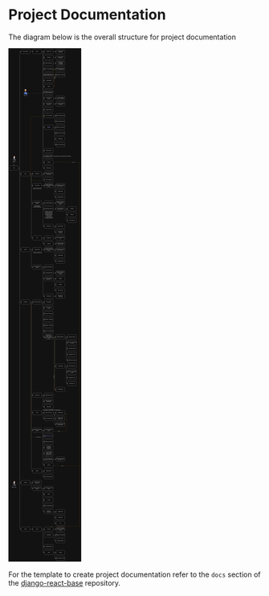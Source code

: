 # Project Documentation

The diagram below is the overall structure for project documentation

![documentation framework](doc_structure_diagram_v2.png)

For the template to create project documentation refer to the `docs` section of the [django-react-base](https://github.com/kartoza/django-react-base) repository.
